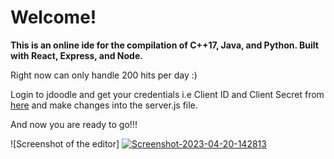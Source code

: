 # Welcome!

**This is an online ide for the compilation of C++17, Java, and Python. Built with React, Express, and Node.**

Right now can only handle 200 hits per day :)

Login to jdoodle and get your credentials i.e Client ID and Client Secret from [here](https://www.jdoodle.com/compiler-api) and make changes into the server.js file.

And now you are ready to go!!!

![Screenshot of the editor] <a href="https://ibb.co/NZRYLsD"><img src="https://i.ibb.co/SRSvKPY/Screenshot-2023-04-20-142813.png" alt="Screenshot-2023-04-20-142813" border="0"></a>

